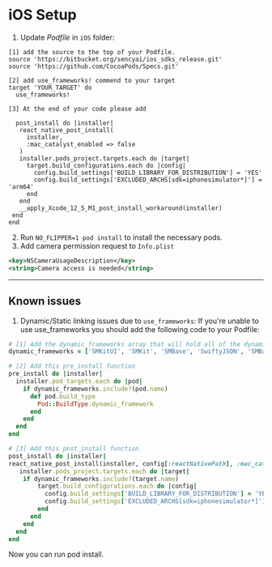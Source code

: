 # iOS Setup

1. Update *Podfile* in `iOS` folder:
```
[1] add the source to the top of your Podfile.
source 'https://bitbucket.org/sencyai/ios_sdks_release.git'
source 'https://github.com/CocoaPods/Specs.git'

[2] add use_frameworks! commend to your target
target 'YOUR_TARGET' do
  use_frameworks!
  
[3] At the end of your code please add 

  post_install do |installer|
   react_native_post_install(
     installer,
     :mac_catalyst_enabled => false
   )
   installer.pods_project.targets.each do |target|
     target.build_configurations.each do |config|
       config.build_settings['BUILD_LIBRARY_FOR_DISTRIBUTION'] = 'YES'
       config.build_settings['EXCLUDED_ARCHS[sdk=iphonesimulator*]'] = 'arm64'
     end
   end
   __apply_Xcode_12_5_M1_post_install_workaround(installer)
 end
end

```

2. Run `NO_FLIPPER=1 pod install` to install the necessary pods.
3. Add camera permission request to `Info.plist`
```Xml
<key>NSCameraUsageDescription</key>
<string>Camera access is needed</string>
```

----- 
## Known issues
1. Dynamic/Static linking issues due to `use_frameworks`:
If you're unable to use use_frameworks you should add the following code to your Podfile:

```ruby
# [1] Add the dynamic_frameworks array that will hold all of the dynamic frameworks names
dynamic_frameworks = ['SMKitUI', 'SMKit', 'SMBase', 'SwiftyJSON', 'SMBaseUI']

# [2] Add this pre_install function
pre_install do |installer|
  installer.pod_targets.each do |pod|
    if dynamic_frameworks.include?(pod.name)
      def pod.build_type
        Pod::BuildType.dynamic_framework
      end
    end
  end
end

# [3] Add this post_install function
post_install do |installer|
react_native_post_install(installer, config[:reactNativePath], :mac_catalyst_enabled => false)
   installer.pods_project.targets.each do |target|
    if dynamic_frameworks.include?(target.name)
        target.build_configurations.each do |config|
          config.build_settings['BUILD_LIBRARY_FOR_DISTRIBUTION'] = 'YES'
          config.build_settings['EXCLUDED_ARCHS[sdk=iphonesimulator*]'] = 'arm64'
        end
      end
    end
  end
end
```

Now you can run pod install.

